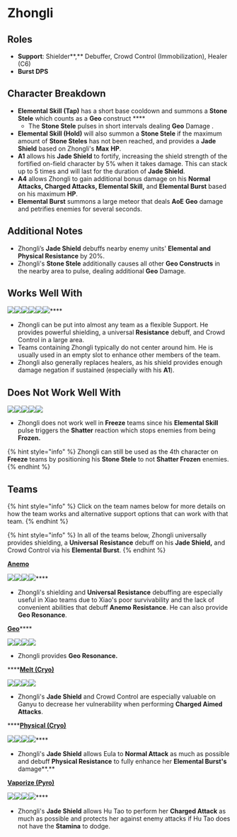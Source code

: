 # Zhongli

## **Roles**

* **Support**: Shielder**,** Debuffer, Crowd Control (Immobilization), Healer (C6)
* **Burst DPS**

## **Character Breakdown**

* **Elemental Skill (Tap)** has a short base cooldown and summons a **Stone Stele** which counts as a **Geo** construct ****&#x20;
  * The **Stone Stele** pulses in short intervals dealing **Geo** Damage .
* **Elemental Skill (Hold)** will also summon a **Stone Stele** if the maximum amount of **Stone Steles** has not been reached, and provides a **Jade Shield** based on Zhongli's **Max** **HP**.
* **A1** allows his **Jade Shield** to fortify, increasing the shield strength of the fortified on-field character by 5% when it takes damage. This can stack up to 5 times and will last for the duration of **Jade Shield**.
* **A4** allows Zhongli to gain additional bonus damage on his **Normal Attacks, Charged Attacks, Elemental Skill,** and **Elemental Burst** based on his maximum **HP**.
* **Elemental Burst** summons a large meteor that deals **AoE** **Geo** damage and petrifies enemies for several seconds.

## **Additional Notes**

* Zhongli’s **Jade Shield** debuffs nearby enemy units' **Elemental and Physical Resistance** by 20%.
* Zhongli's **Stone Stele** additionally causes all other **Geo Constructs** in the nearby area to pulse, dealing additional **Geo** Damage.

## **Works Well With**

****![](../../.gitbook/assets/Element\_Anemo.webp)****![](../../.gitbook/assets/Element\_Cryo.webp)****![](../../.gitbook/assets/Element\_Electro.webp)****![](../../.gitbook/assets/Element\_Hydro.webp)****![](../../.gitbook/assets/Element\_Pyro.webp)****![](../../.gitbook/assets/Element\_Geo.webp)****

* Zhongli can be put into almost any team as a flexible Support. He provides powerful shielding, a universal **Resistance** debuff, and Crowd Control in a large area.
* Teams containing Zhongli typically do not center around him. He is usually used in an empty slot to enhance other members of the team.
* Zhongli also generally replaces healers, as his shield provides enough damage negation if sustained (especially with his **A1**).

## Does Not Work Well With

![](../../.gitbook/assets/UI\_AvatarIcon\_Ayaka.png)![](../../.gitbook/assets/UI\_AvatarIcon\_Chongyun.png)![](../../.gitbook/assets/UI\_AvatarIcon\_Ganyu.png)![](../../.gitbook/assets/UI\_AvatarIcon\_Kaeya.png)![](../../.gitbook/assets/UI\_AvatarIcon\_Rosaria.png)

* Zhongli does not work well in **Freeze** teams since his **Elemental Skill** pulse triggers the **Shatter** reaction which stops enemies from being **Frozen.**

{% hint style="info" %}
Zhongli can still be used as the 4th character on **Freeze** teams by positioning his **Stone Stele** to not **Shatter Frozen** enemies.
{% endhint %}

## **Teams**

{% hint style="info" %}
Click on the team names below for more details on how the team works and alternative support options that can work with that team.
{% endhint %}

{% hint style="info" %}
In all of the teams below, Zhongli universally provides shielding, a **Universal** **Resistance** debuff on his **Jade Shield,** and Crowd Control via his **Elemental Burst**.
{% endhint %}

****[**Anemo**](../anemo/)****

****![](../../.gitbook/assets/UI\_AvatarIcon\_Xiao.png)****![](../../.gitbook/assets/UI\_AvatarIcon\_Jean.png)****![](../../.gitbook/assets/UI\_AvatarIcon\_Albedo.png)****![](../../.gitbook/assets/UI\_AvatarIcon\_Zhongli.png)****

* Zhongli's shielding and **Universal Resistance** debuffing are especially useful in Xiao teams due to Xiao's poor survivability and the lack of convenient abilities that debuff **Anemo Resistance**. He can also provide **Geo Resonance**.

[**Geo**](../../teams/geo.md)****

![](../../.gitbook/assets/UI\_AvatarIcon\_Ningguang.png)![](../../.gitbook/assets/UI\_AvatarIcon\_Zhongli.png)![](../../.gitbook/assets/UI\_AvatarIcon\_Xiangling.png)![](../../.gitbook/assets/UI\_AvatarIcon\_Bennett.png)

* Zhongli provides **Geo Resonance.**

****[**Melt (Cryo)**](../../teams/reverse-melt.md)

![](../../.gitbook/assets/UI\_AvatarIcon\_Ganyu.png)![](../../.gitbook/assets/UI\_AvatarIcon\_Xiangling.png)![](../../.gitbook/assets/UI\_AvatarIcon\_Zhongli.png)![](../../.gitbook/assets/UI\_AvatarIcon\_Bennett.png)

* Zhongli's **Jade Shield** and Crowd Control are especially valuable on Ganyu to decrease her vulnerability when performing **Charged Aimed Attacks**.&#x20;

****[**Physical (Cryo)**](../../teams/physical-cryo.md)

****![](../../.gitbook/assets/UI\_AvatarIcon\_Eula.png)****![](../../.gitbook/assets/UI\_AvatarIcon\_Fischl.png)****![](../../.gitbook/assets/UI\_AvatarIcon\_Rosaria.png)****![](../../.gitbook/assets/UI\_AvatarIcon\_Zhongli.png)****

* Zhongli's **Jade Shield** allows Eula to **Normal Attack** as much as possible and debuff **Physical Resistance** to fully enhance her **Elemental Burst's** damage**.**

****[**Vaporize (Pyro)**](../../teams/reverse-vaporize.md)****

****![](../../.gitbook/assets/UI\_AvatarIcon\_Hutao.png)****![](../../.gitbook/assets/UI\_AvatarIcon\_Xingqiu.png)****![](../../.gitbook/assets/UI\_AvatarIcon\_Albedo.png)****![](../../.gitbook/assets/UI\_AvatarIcon\_Zhongli.png)****

* Zhongli's **Jade Shield** allows Hu Tao to perform her **Charged Attack** as much as possible and protects her against enemy attacks if Hu Tao does not have the **Stamina** to dodge.
